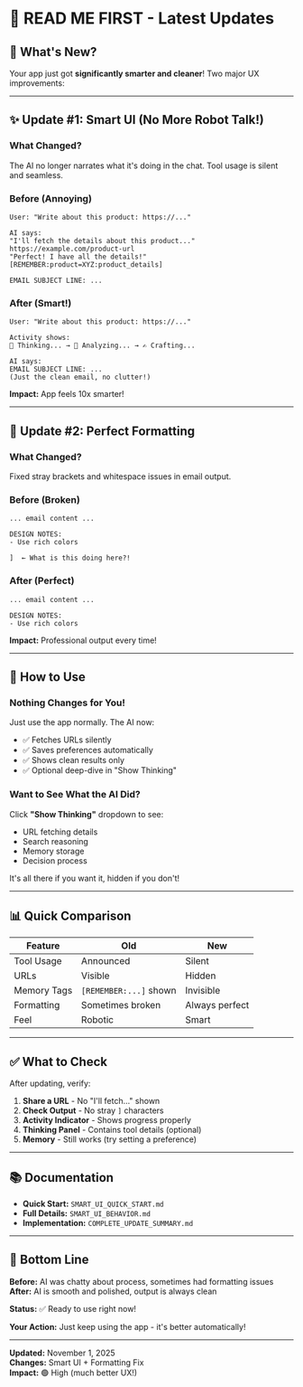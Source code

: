 # 📖 READ ME FIRST - Latest Updates

## 🎉 What's New?

Your app just got **significantly smarter and cleaner**! Two major UX improvements:

---

## ✨ Update #1: Smart UI (No More Robot Talk!)

### What Changed?
The AI no longer narrates what it's doing in the chat. Tool usage is silent and seamless.

### Before (Annoying)
```
User: "Write about this product: https://..."

AI says:
"I'll fetch the details about this product..."
https://example.com/product-url
"Perfect! I have all the details!"
[REMEMBER:product=XYZ:product_details]

EMAIL SUBJECT LINE: ...
```

### After (Smart!)
```
User: "Write about this product: https://..."

Activity shows:
🤔 Thinking... → 🎯 Analyzing... → ✍️ Crafting...

AI says:
EMAIL SUBJECT LINE: ...
(Just the clean email, no clutter!)
```

**Impact:** App feels 10x smarter!

---

## 🔧 Update #2: Perfect Formatting

### What Changed?
Fixed stray brackets and whitespace issues in email output.

### Before (Broken)
```
... email content ...

DESIGN NOTES:
- Use rich colors

]  ← What is this doing here?!
```

### After (Perfect)
```
... email content ...

DESIGN NOTES:
- Use rich colors
```

**Impact:** Professional output every time!

---

## 🚀 How to Use

### Nothing Changes for You!

Just use the app normally. The AI now:
- ✅ Fetches URLs silently
- ✅ Saves preferences automatically
- ✅ Shows clean results only
- ✅ Optional deep-dive in "Show Thinking"

### Want to See What the AI Did?

Click **"Show Thinking"** dropdown to see:
- URL fetching details
- Search reasoning
- Memory storage
- Decision process

It's all there if you want it, hidden if you don't!

---

## 📊 Quick Comparison

| Feature | Old | New |
|---------|-----|-----|
| Tool Usage | Announced | Silent |
| URLs | Visible | Hidden |
| Memory Tags | `[REMEMBER:...]` shown | Invisible |
| Formatting | Sometimes broken | Always perfect |
| Feel | Robotic | Smart |

---

## ✅ What to Check

After updating, verify:

1. **Share a URL** - No "I'll fetch..." shown
2. **Check Output** - No stray `]` characters
3. **Activity Indicator** - Shows progress properly
4. **Thinking Panel** - Contains tool details (optional)
5. **Memory** - Still works (try setting a preference)

---

## 📚 Documentation

- **Quick Start:** `SMART_UI_QUICK_START.md`
- **Full Details:** `SMART_UI_BEHAVIOR.md`
- **Implementation:** `COMPLETE_UPDATE_SUMMARY.md`

---

## 🎯 Bottom Line

**Before:** AI was chatty about process, sometimes had formatting issues  
**After:** AI is smooth and polished, output is always clean

**Status:** ✅ Ready to use right now!

**Your Action:** Just keep using the app - it's better automatically!

---

**Updated:** November 1, 2025  
**Changes:** Smart UI + Formatting Fix  
**Impact:** 🟢 High (much better UX!)

